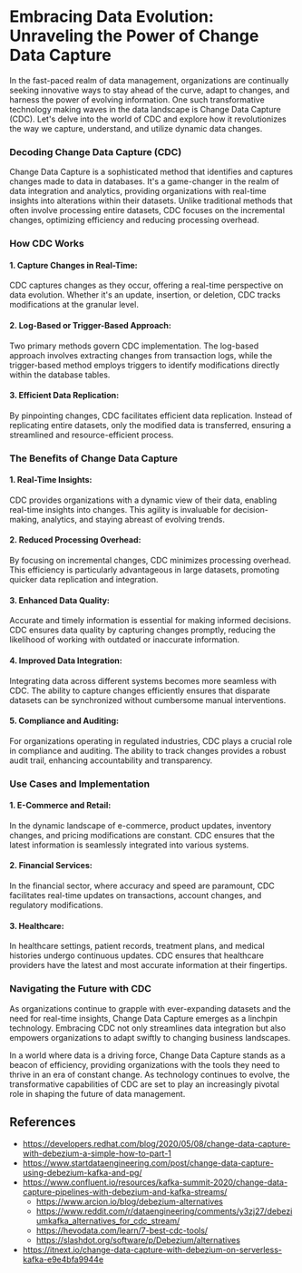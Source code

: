 # Embracing Data Evolution: Unraveling the Power of Change Data Capture

In the fast-paced realm of data management, organizations are continually seeking innovative ways to stay ahead of the curve, adapt to changes, and harness the power of evolving information. One such transformative technology making waves in the data landscape is Change Data Capture (CDC). Let's delve into the world of CDC and explore how it revolutionizes the way we capture, understand, and utilize dynamic data changes.

### Decoding Change Data Capture (CDC)

Change Data Capture is a sophisticated method that identifies and captures changes made to data in databases. It's a game-changer in the realm of data integration and analytics, providing organizations with real-time insights into alterations within their datasets. Unlike traditional methods that often involve processing entire datasets, CDC focuses on the incremental changes, optimizing efficiency and reducing processing overhead.

### How CDC Works

#### 1. **Capture Changes in Real-Time:**
   CDC captures changes as they occur, offering a real-time perspective on data evolution. Whether it's an update, insertion, or deletion, CDC tracks modifications at the granular level.

#### 2. **Log-Based or Trigger-Based Approach:**
   Two primary methods govern CDC implementation. The log-based approach involves extracting changes from transaction logs, while the trigger-based method employs triggers to identify modifications directly within the database tables.

#### 3. **Efficient Data Replication:**
   By pinpointing changes, CDC facilitates efficient data replication. Instead of replicating entire datasets, only the modified data is transferred, ensuring a streamlined and resource-efficient process.

### The Benefits of Change Data Capture

#### 1. **Real-Time Insights:**
   CDC provides organizations with a dynamic view of their data, enabling real-time insights into changes. This agility is invaluable for decision-making, analytics, and staying abreast of evolving trends.

#### 2. **Reduced Processing Overhead:**
   By focusing on incremental changes, CDC minimizes processing overhead. This efficiency is particularly advantageous in large datasets, promoting quicker data replication and integration.

#### 3. **Enhanced Data Quality:**
   Accurate and timely information is essential for making informed decisions. CDC ensures data quality by capturing changes promptly, reducing the likelihood of working with outdated or inaccurate information.

#### 4. **Improved Data Integration:**
   Integrating data across different systems becomes more seamless with CDC. The ability to capture changes efficiently ensures that disparate datasets can be synchronized without cumbersome manual interventions.

#### 5. **Compliance and Auditing:**
   For organizations operating in regulated industries, CDC plays a crucial role in compliance and auditing. The ability to track changes provides a robust audit trail, enhancing accountability and transparency.

### Use Cases and Implementation

#### 1. **E-Commerce and Retail:**
   In the dynamic landscape of e-commerce, product updates, inventory changes, and pricing modifications are constant. CDC ensures that the latest information is seamlessly integrated into various systems.

#### 2. **Financial Services:**
   In the financial sector, where accuracy and speed are paramount, CDC facilitates real-time updates on transactions, account changes, and regulatory modifications.

#### 3. **Healthcare:**
   In healthcare settings, patient records, treatment plans, and medical histories undergo continuous updates. CDC ensures that healthcare providers have the latest and most accurate information at their fingertips.

### Navigating the Future with CDC

As organizations continue to grapple with ever-expanding datasets and the need for real-time insights, Change Data Capture emerges as a linchpin technology. Embracing CDC not only streamlines data integration but also empowers organizations to adapt swiftly to changing business landscapes.

In a world where data is a driving force, Change Data Capture stands as a beacon of efficiency, providing organizations with the tools they need to thrive in an era of constant change. As technology continues to evolve, the transformative capabilities of CDC are set to play an increasingly pivotal role in shaping the future of data management.

## References

* https://developers.redhat.com/blog/2020/05/08/change-data-capture-with-debezium-a-simple-how-to-part-1
* https://www.startdataengineering.com/post/change-data-capture-using-debezium-kafka-and-pg/
* https://www.confluent.io/resources/kafka-summit-2020/change-data-capture-pipelines-with-debezium-and-kafka-streams/
    * https://www.arcion.io/blog/debezium-alternatives
    * https://www.reddit.com/r/dataengineering/comments/y3zj27/debeziumkafka_alternatives_for_cdc_stream/
    * https://hevodata.com/learn/7-best-cdc-tools/
    * https://slashdot.org/software/p/Debezium/alternatives
* https://itnext.io/change-data-capture-with-debezium-on-serverless-kafka-e9e4bfa9944e
